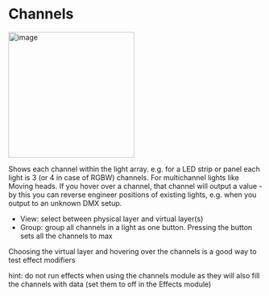 # Channels

<img width="250" alt="image" src="https://github.com/user-attachments/assets/dff9c74d-a93b-425c-9bd4-7ca74c0d9520" />

Shows each channel within the light array. e.g. for a LED strip or panel each light is 3 (or 4 in case of RGBW) channels. For multichannel lights like Moving heads.
If you hover over a channel, that channel will output a value - by this you can reverse engineer positions of existing lights, e.g. when you output to an unknown DMX setup.

* View: select between physical layer and virtual layer(s)
* Group: group all channels in a light as one button. Pressing the button sets all the channels to max

Choosing the virtual layer and hovering over the channels is a good way to test effect modifiers

hint: do not run effects when using the channels module as they will also fill the channels with data (set them to off in the Effects module)